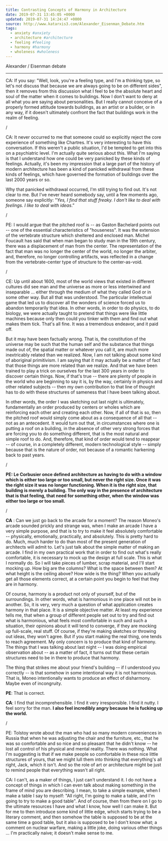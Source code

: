 ```yaml
---
title: Contrasting Concepts of Harmony in Architecture
date: 2019-07-31 13:45:05 +0000
updated: 2019-07-31 14:24:47 +0000
source: http://www.katarxis3.com/Alexander_Eisenman_Debate.htm
tags:
  - anxiety #anxiety
  - architecture #architecture
  - feeling #feeling
  - harmony #harmony
  - wholeness #wholeness
---
```

Alexander / Eisenman debate
* * *

CA: If you say: "Well, look, you're a feeling type, and I'm a thinking type, so let's not discuss that because we are always going to be on different sides", then it removes from this discussion what I feel to be the absolute heart and soul of the matter when it comes to buildings. Now I don't want to deny at all what you are saying about personalities. But I really cannot conceive of a properly formed attitude towards buildings, as an artist or a builder, or in any way, if it doesn't ultimately confront the fact that buildings work in the realm of feeling.
/
CA: It never occurred to me that someone could so explicitly reject the core experience of something like Chartres. It's very interesting to have this conversation. If this weren't a public situation, I'd be tempted to get into this on a psychiatric level. I'm actually quite serious about this. What I'm saying is that I understand how one could be very panicked by these kinds of feelings. Actually, it's been my impression that a large part of the history of modern architecture has been a kind of panicked withdrawal from these kinds of feelings, which have governed the formation of buildings over the last 2000 years or so.
Why that panicked withdrawal occurred, I'm still trying to find out. It's not clear to me. But I've never heard somebody say, until a few moments ago, someone say explicitly: "*Yes, I find that stuff freaky. I don't like to deal with feelings. I like to deal with ideas*.”
/
PE: I would argue that the pitched roof is -- as Gaston Bachelard points out -- one of the essential characteristics of "houseness". It was the extension of the vertebrate structure which sheltered and enclosed man. Michel Foucault has said that when man began to study man in the 19th century, there was a displacement of man from the center. The representation of the fact that man was no longer the center of the world, no longer the arbiter, and, therefore, no longer controlling artifacts, was reflected in a change from the vertebrate-center type of structure to the center-as-void.
/
CE: Up until about 1600, most of the world views that existed in different cultures did see man and the universe as more or less intertwined and inseparable ... either through the medium of what they called God or in some other way. But all that was understood. The particular intellectual game that led us to discover all the wonders of science forced us to abandon temporarily that idea. In other words, in order to do physics, to do biology, we were actually taught to pretend that things were like little machines because only then could you tinker with them and find out what makes them tick. That's all fine. It was a tremendous endeavor, and it paid off.
But it may have been factually wrong. That is, the constitution of the universe may be such that the human self and the substance that things made out of, the spatial matter or whatever you call it, are much more inextricably related than we realized. Now, I am not talking about some kind of aboriginal primitivism. I am saying that it may actually be a matter of fact that those things are more related than we realize. And that we have been trained to play a trick on ourselves for the last 300 years in order to discover certain things. Now, if that's true -- there are plenty of people in the world who are beginning to say it is, by the way, certainly in physics and other related subjects -- then my own contribution to that line of thought has to do with these structures of sameness that I have been talking about.
In other words, the order I was sketching out last night is ultimately, fundamentally an order produced by centers or wholes which are reinforcing each other and creating each other. Now, if all of that is so, then the pitched roof would simply come about as a consequence of all that -- not as an antecedent. It would turn out that, in circumstances where one is putting a roof on a building, in the absence of other very strong forces that are forcing you to do something different, that is the most natural and simple roof to do. And, therefore, that kind of order would tend to reappear -- of course, in a completely different, modern technological style -- simply because that is the nature of order, not because of a romantic harkening back to past years.
/
__PE: Le Corbusier once defined architecture as having to do with a window which is either too large or too small, but never the right size. Once it was the right size it was no longer functioning. When it is the right size, that building is merely a building. The only way in the presence of architecture that is that feeling, that need for something other, when the window was either too large or too small.__
/
__CA__ : Can we just go back to the arcade for a moment? The reason Moneo's arcade sounded prickly and strange was, when I make an arcade I have a very simple purpose, and that is to try to make it feel absolutely comfortable -- physically, emotionally, practically, and absolutely. This is pretty hard to do. Much, much harder to do than most of the present generation of architects will admit to. Let's just talk about the simple matter of making an arcade. I find in my own practical work that in order to find out what's really comfortable, it is necessary to mock up the design at full scale. This is what I normally do. So I will take pieces of lumber, scrap material, and I'll start mocking up. How big are the columns? What is the space between them? At what height is the ceiling above? How wide is the thing? When you actually get all those elements correct, at a certain point you begin to feel that they are in harmony.
Of course, harmony is a product not only of yourself, but of the surroundings. In other words, what is harmonious in one place will not be in another. So, it is very, very much a question of what application creates harmony in that place. It is a simple objective matter. At least my experience tells me, that when a group of different people set out to try and find out what is harmonious, what feels most comfortable in such and such a situation, their opinions about it will tend to converge, if they are mocking up full-scale, real stuff. Of course, if they're making sketches or throwing out ideas, they won't agree. But if you start making the real thing, one tends to reach agreement. My only concern is to produce that kind of harmony. The things that I was talking about last night -- I was doing empirical observation about -- as a matter of fact, it turns out that these certain structures need to be in there to produce that harmony.
The thing that strikes me about your friend's building -- if I understood you correctly -- is that somehow in some intentional way it is not harmonious. That is, Moneo intentionally wants to produce an effect of disharmony. Maybe even of incongruity.
__PE__: That is correct.
__CA__: I find that incomprehensible. I find it very irresponsible. I find it nutty. I feel sorry for the man. __I also feel incredibly angry because he is fucking up the world.__
/
PE: Tolstoy wrote about the man who had so many modern conveniences in Russia that when he was adjusting the chair and the furniture, etc., that he was so comfortable and so nice and so pleasant that he didn't know -- he lost all control of his physical and mental reality. There was nothing. What I'm suggesting is that if we make people so comfortable in these nice little structures of yours, that we might lull them into thinking that everything's all right, Jack, which it isn't. And so the role of art or architecture might be just to remind people that everything wasn't all right.
CA: I can't, as a maker of things, I just can't understand it. I do not have a concept of things in which I can even talk about making something in the frame of mind you are describing. I mean, to take a simple example, when I make a table I say to myself: "All right, I'm going to make a table, and I'm going to try to make a good table". And of course, then from there on I go to the ultimate resources I have and what I know, how well I can make it. But for me to then introduce some kind of little edge, which starts trying to be a literary comment, and then somehow the table is supposed to be at the same time a good table, but it also is supposed to be I don't know what; a comment on nuclear warfare, making a little joke, doing various other things ... I'm practically naive; it doesn't make sense to me.